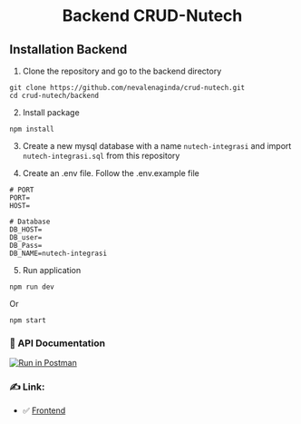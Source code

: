 <h1 align="center">Backend CRUD-Nutech</h1>

## Installation Backend

1. Clone the repository and go to the backend directory

```
git clone https://github.com/nevalenaginda/crud-nutech.git
cd crud-nutech/backend
```

2. Install package

```
npm install
```

3. Create a new mysql database with a name `nutech-integrasi` and import `nutech-integrasi.sql` from this repository

4. Create an .env file. Follow the .env.example file

```
# PORT
PORT=
HOST=

# Database
DB_HOST=
DB_user=
DB_Pass=
DB_NAME=nutech-integrasi
```

5. Run application

```
npm run dev
```

Or

```
npm start
```

### 💭 API Documentation

[![Run in Postman](https://run.pstmn.io/button.svg)](https://documenter.getpostman.com/view/13256965/TzeWG7yc)

### ✍️ Link:

- :white_check_mark: [Frontend](https://github.com/nevalenaginda/crud-nutech/tree/main/frontend)
